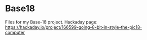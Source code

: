 # Base18
Files for my Base-18 project. 
Hackaday page: https://hackaday.io/project/166599-going-8-bit-in-style-the-pic18-computer
